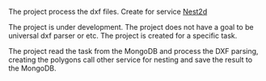 The project process the dxf files. Create for service [Nest2d](https://nest2d.stelmashchuk.dev/)

The project is under development. The project does not have a goal to be universal dxf parser or etc. The project is created for a specific task.

The project read the task from the MongoDB and process the DXF parsing, creating the polygons call other service for nesting and save the result to the MongoDB.
